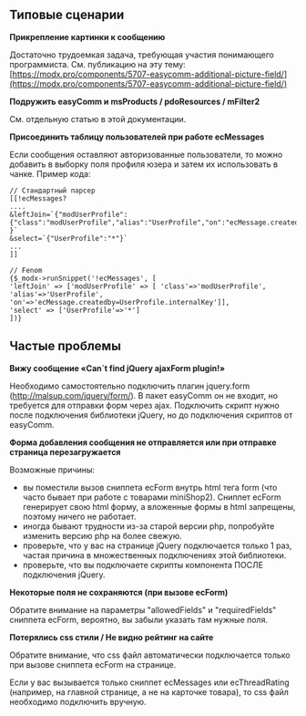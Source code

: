 ## Типовые сценарии

**Прикрепление картинки к сообщению**

Достаточно трудоемкая задача, требующая участия понимающего программиста.
См. публикацию на эту тему: [https://modx.pro/components/5707-easycomm-additional-picture-field/](https://modx.pro/components/5707-easycomm-additional-picture-field/)

**Подружить easyComm и msProducts / pdoResources / mFilter2**

См. отдельную статью в этой документации.

**Присоединить таблицу пользователей при работе ecMessages**

Если сообщения оставляют авторизованные пользователи, то можно добавить в выборку поля профиля юзера и затем их использовать в чанке.
Пример кода:

```
// Стандартный парсер
[[!ecMessages?
....
&leftJoin=`{"modUserProfile":{"class":"modUserProfile","alias":"UserProfile","on":"ecMessage.createdby=UserProfile.internalKey"} }`
&select=`{"UserProfile":"*"}`
...
]]

// Fenom
{$_modx->runSnippet('!ecMessages', [
'leftJoin' => ['modUserProfile' => [ 'class'=>'modUserProfile', 'alias'=>'UserProfile', 'on'=>'ecMessage.createdby=UserProfile.internalKey']],
'select' => ['UserProfile'=>'*']
])}
```

## Частые проблемы

**Вижу сообщение &laquo;Can`t find jQuery ajaxForm plugin!&raquo;**

Необходимо самостоятельно подключить плагин jquery.form (http://malsup.com/jquery/form/). В пакет easyComm он не входит, но требуется для отправки форм через ajax. Подключить скрипт нужно после подключения библиотеки jQuery, но до подключения скриптов от easyComm.

**Форма добавления сообщения не отправляется или при отправке страница перезагружается**

Возможные причины:
* вы поместили вызов сниппета ecForm внутрь html тега form (что часто бывает при работе с товарами miniShop2). Сниппет ecForm генерирует свою html форму, а вложенные формы в html запрещены, поэтому ничего не работает.
* иногда бывают трудности из-за старой версии php, попробуйте изменить версию php на более свежую.
* проверьте, что у вас на странице jQuery подключается только 1 раз, частая причина в множественных подключениях этой библиотеки.
* проверьте, что вы подключаете скрипты компонента ПОСЛЕ подключения jQuery.

**Некоторые поля не сохраняются (при вызове ecForm)**

Обратите внимание на параметры "allowedFields" и "requiredFields" сниппета ecForm, вероятно, вы забыли указать там нужные поля.

**Потерялись css стили / Не видно рейтинг на сайте**

Обратите внимание, что css файл автоматически подключается только при вызове сниппета ecForm на странице. 

Если у вас вызывается только сниппет ecMessages или ecThreadRating (например, на главной странице, а не на карточке товара), то css файл необходимо подключить вручную.